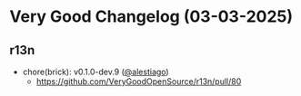 # Very Good Changelog (03-03-2025)

## r13n
- chore(brick): v0.1.0-dev.9 ([@alestiago](https://github.com/alestiago))
	- https://github.com/VeryGoodOpenSource/r13n/pull/80
